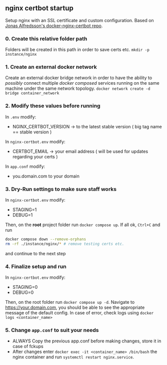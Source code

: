 ## nginx certbot startup

Setup nginx with an SSL certificate and custom configuration. Based on [Jonas Alfredsson's docker-nginx-certbot repo](https://github.com/JonasAlfredsson/docker-nginx-certbot).

### 0. Create this relative folder path

Folders will be created in this path in order to save certs etc.
`mkdir -p instance/nginx`

### 1. Create an external docker network

Create an external docker bridge network in order to have the ability to _possibly_ connect multiple _docker composed_ services running on the same machine under the same network topology. 
`docker network create -d bridge container_network`

### 2. Modify these values before running
In `.env` modify:
- NGINX_CERTBOT_VERSION -> to the latest stable version ( big tag name == stable version )

In `nginx-certbot.env` modify:
- CERTBOT_EMAIL -> your email address ( will be used for updates regarding your certs )

In `app.conf` modify:
- you.domain.com to your domain

### 3. Dry-Run settings to make sure staff works
In `nginx-certbot.env` modify:
- STAGING=1
- DEBUG=1

Then, on the __root__ project folder run `docker compose up`.
If all ok, `Ctrl+C` and run 

```bash
docker compose down --remove-orphans
rm -rf ./instance/nginx/* # remove testing certs etc.
```

and continue to the next step

### 4. Finalize setup and run 
In `nginx-certbot.env` modify:
- STAGING=0
- DEBUG=0

Then, on the root folder run `docker compose up -d`.
Navigate to https://your.domain.com, you should be able to see the appropriate message of the default config.
In case of error, check logs using `docker logs <container_name>`

### 5. Change `app.conf` to suit your needs
- ALWAYS Copy the previous app.conf before making changes, store it in case of fckups
- After changes enter `docker exec -it <container_name> /bin/bash` the nginx container and run `systemctl restart nginx.service`.